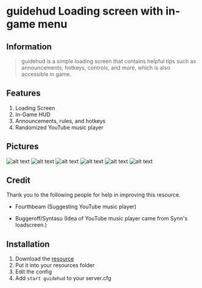 # guidehud Loading screen with in-game menu

## Information
> guidehud is a simple loading screen that contains helpful tips such as announcements, hotkeys, controls, and more, which is also accessible in game.

## Features
1. Loading Screen
2. In-Game HUD
3. Announcements, rules, and hotkeys
4. Randomized YouTube music player

## Pictures
![alt text](https://img.skordy.com/j/gtRuS.jpeg "Image 1")
![alt text](https://img.skordy.com/0aKt5.png "Image 2")
![alt text](https://img.skordy.com/m8P5w.png "Image 3")
![alt text](https://img.skordy.com/j/UME7S.jpeg "Image 4")
![alt text](https://img.skordy.com/j/IbSc0.jpeg "Image 5")
![alt text](https://img.skordy.com/j/RQtID.jpeg "Image 6")

## Credit
Thank you to the following people for help in improving this resource.
- Fourthbeam (Suggesting YouTube music player)
* Buggeroff/Syntasu (Idea of YouTube music player came from Synn's loadscreen.)

## Installation
1. Download the [resource](https://github.com/Skordy/guidehud/archive/master.zip)
2. Put it into your resources folder
3. Edit the config
4. Add `start guidehud` to your server.cfg
